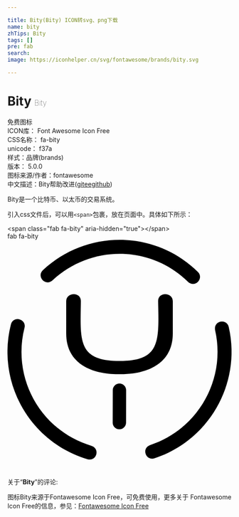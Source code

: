 ```yaml
---

title: Bity(Bity) ICON转svg、png下载
name: bity
zhTips: Bity
tags: []
pre: fab
search: 
image: https://iconhelper.cn/svg/fontawesome/brands/bity.svg

---
```


# Bity  <small style="font-size: 60%;font-weight: 100">Bity</small>


<div class="detail-page">
<p>
<span><span class="badge-success badge">免费图标</span> </span>
<br/>
<span>
ICON库：
<span class="badge-secondary badge">Font Awesome Icon Free</span> 
</span>
<br/>
<span>
CSS名称：
<span class="badge-secondary badge">fa-bity</span> 
</span>
<br/>
<span>
unicode：
<span class="badge-secondary badge">f37a</span> 
<copy-btn content='f37a' btn-title=""></copy-btn>
<copy-btn :content='String.fromCodePoint(parseInt("f37a", 16))' btn-title="复制U"></copy-btn>
</span><br/><span>样式：<span class="badge-light badge">品牌(brands)</span></span>
<br/>
<span>
版本：
<span class="badge-secondary badge">5.0.0</span> 
</span>
<br/>
<span>图标来源/作者：<span class="badge-light badge">fontawesome</span></span> 
<br/>
<span class="zh-detail">中文描述：<span class="badge-primary badge">Bity</span><span class="help-link"><span>帮助改进</span>(<a href="https://gitee.com/liuwave/icon-helper/edit/master/json/fontawesome/brands/bity.json" target="_blank" rel="noopener noreferrer">gitee</a><a href="https://github.com/liuwave/icon-helper/edit/master/json/fontawesome/brands/bity.json" target="_blank" rel="noopener noreferrer">github</a></span>)</span><br/>
</p>
</div><div class="description description alert alert-light">Bity是一个比特币、以太币的交易系统。</div>
<div class="alert alert-dark">
  <i class="fab fa-bity fa-xs"></i>
  <i class="fab fa-bity fa-sm"></i>
  <i class="fab fa-bity fa-lg"></i>
  <i class="fab fa-bity fa-2x"></i>
  <i class="fab fa-bity fa-3x"></i>
  <i class="fab fa-bity fa-5x"></i>
  <i class="fab fa-bity fa-7x"></i>
</div>
<div>
  <p>引入css文件后，可以用<code>&lt;span&gt;</code>包裹，放在页面中。具体如下所示：    
  </p>
  <div class="alert alert-primary" style="font-size: 14px">
    &lt;span class="fab fa-bity" aria-hidden="true"&gt;&lt;/span&gt;
    <copy-btn content='<span class="fab fa-bity" aria-hidden="true"></span>'></copy-btn>
  </div>
  <div class="alert alert-secondary">
    <i class="fab fa-bity"
    style="font-size: 24px"
    aria-hidden="true"></i> fab fa-bity
    <copy-btn content="fab fa-bity" btn-title="复制图标名称"></copy-btn>
  </div>
</div>
<div id="svg" class="svg-wrap">
<svg xmlns="http://www.w3.org/2000/svg" viewBox="0 0 496 512"><path d="M78.4 67.2C173.8-22 324.5-24 421.5 71c14.3 14.1-6.4 37.1-22.4 21.5-84.8-82.4-215.8-80.3-298.9-3.2-16.3 15.1-36.5-8.3-21.8-22.1zm98.9 418.6c19.3 5.7 29.3-23.6 7.9-30C73 421.9 9.4 306.1 37.7 194.8c5-19.6-24.9-28.1-30.2-7.1-32.1 127.4 41.1 259.8 169.8 298.1zm148.1-2c121.9-40.2 192.9-166.9 164.4-291-4.5-19.7-34.9-13.8-30 7.9 24.2 107.7-37.1 217.9-143.2 253.4-21.2 7-10.4 36 8.8 29.7zm-62.9-79l.2-71.8c0-8.2-6.6-14.8-14.8-14.8-8.2 0-14.8 6.7-14.8 14.8l-.2 71.8c0 8.2 6.6 14.8 14.8 14.8s14.8-6.6 14.8-14.8zm71-269c2.1 90.9 4.7 131.9-85.5 132.5-92.5-.7-86.9-44.3-85.5-132.5 0-21.8-32.5-19.6-32.5 0v71.6c0 69.3 60.7 90.9 118 90.1 57.3.8 118-20.8 118-90.1v-71.6c0-19.6-32.5-21.8-32.5 0z"/></svg>
</div>
<detail full-name='fa-bity'></detail>
<div class="icon-detail__container">
<p>关于“<b>Bity</b>”的评论:</p>
</div>
<Vssue title="关于“Bity”的评论" />    
<div><p>图标Bity来源于Fontawesome Icon Free，可免费使用，更多关于  Fontawesome Icon Free的信息，参见：<a target="_blank" href="https://iconhelper.cn/fontawesome.html">Fontawesome Icon Free</a>
</p></div>
